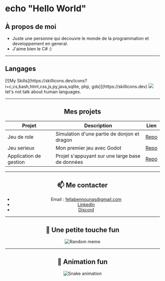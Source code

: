 # echo "Hello World"

## À propos de moi
- Juste une personne qui decouvre le monde de la programmation et developpement en general.
- J'aime bien le C# :)

---

## Langages
<div align="center">
  
<p align="left">
  [![My Skills](https://skillicons.dev/icons?i=c,cs,bash,html,css,js,py,java,sqlite, php, gds)](https://skillicons.dev)
  <img src="https://skillicons.dev/icons?i=c#,c,java,python,cs,html,css,js,mysql,sqlite,gdscript,php" />
  let's not talk about human languages.
</p>

---

## Mes projets

| Projet | Description | Lien |
|--------|-------------|------|
| Jeu de role | Simulation d'une partie de donjon et dragon | [Repo](https://github.com/TON_PSEUDO/SuperApp) |
| Jeu serieux | Mon premier jeu avec Godot | [Repo](https://github.com/TON_PSEUDO/Jeu2D) |
| Application de gestion | Projet s'appuyant sur une large base de données | [Repo](https://github.com/TON_PSEUDO/DataViz) |


---

## 📫 Me contacter
- Email : fellabennounas@gmail.com  
- [LinkedIn](https://linkedin.com/in/ton-profil)  
- [Discord](https://ton-site.com)


---

## 🎵 Une petite touche fun
![Random meme](https://random-memer.herokuapp.com/)


---

## 🐍 Animation fun
![Snake animation](https://github.com/TON_PSEUDO/TON_PSEUDO/blob/output/github-contribution-grid-snake.svg)
